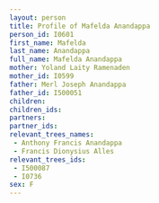 ```yaml
---
layout: person
title: Profile of Mafelda Anandappa
person_id: I0601
first_name: Mafelda
last_name: Anandappa
full_name: Mafelda Anandappa
mother: Yoland Laity Ramenaden
mother_id: I0599
father: Merl Joseph Anandappa
father_id: I500051
children:
children_ids:
partners:
partner_ids:
relevant_trees_names:
 - Anthony Francis Anandappa
 - Francis Dionysius Alles
relevant_trees_ids:
 - I500087
 - I0736
sex: F
---
```


